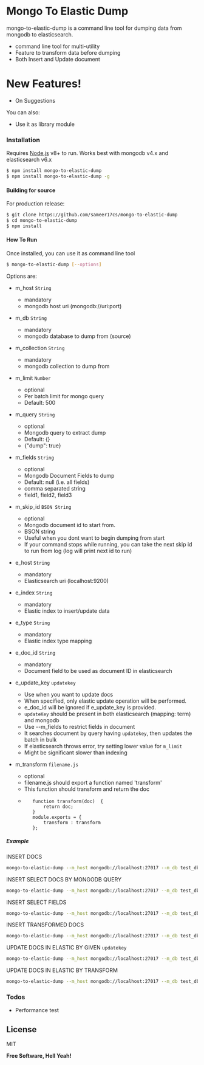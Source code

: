 # Mongo To Elastic Dump

mongo-to-elastic-dump is a command line tool for dumping data from mongodb to elasticsearch.
  - command line tool for multi-utility
  - Feature to transform data before dumping
  - Both Insert and Update document

# New Features!
  - On Suggestions

You can also:
  - Use it as library module

### Installation

Requires [Node.js](https://nodejs.org/) v8+ to run.
Works best with mongodb v4.x and elasticsearch v6.x

```sh
$ npm install mongo-to-elastic-dump
$ npm install mongo-to-elastic-dump -g
```

#### Building for source
For production release:
```sh
$ git clone https://github.com/sameer17cs/mongo-to-elastic-dump
$ cd mongo-to-elastic-dump
$ npm install
```

#### How To Run
Once installed, you can use it as command line tool
```sh
$ mongo-to-elastic-dump [--options]
```
Options are:
- m_host ```String```
     - mandatory
     - mongodb host uri (mongodb://uri:port)

- m_db ```String```
     - mandatory
     - mongodb database to dump from (source)

- m_collection ```String```
     - mandatory
     - mongodb collection to dump from

- m_limit ```Number```
     - optional
     - Per batch limit for mongo query
     - Default: 500

- m_query ```String```
     - optional
     - Mongodb query to extract dump
     - Default: {}
     - {"dump": true}

- m_fields  ```String```
     - optional
     - Mongodb Document Fields to dump
     - Default: null (i.e. all fields)
     - comma separated string
     - field1, field2, field3

- m_skip_id ```BSON String```
    - optional
    - Mongodb document id to start from.
    - BSON string
    - Useful when you dont want to begin dumping from start
    - If your command stops while running, you can take the next skip id to run from log (log will print next id to run)

- e_host ```String```
     - mandatory
     - Elasticsearch uri (localhost:9200)

- e_index ```String```
    - mandatory
    - Elastic index to insert/update data

- e_type ```String```
    - mandatory
    - Elastic index type mapping

- e_doc_id ```String```
    - mandatory
    - Document field to be used as document ID in elasticsearch

- e_update_key ```updatekey```
     - Use when you want to update docs
     - When specified, only elastic update operation will be performed.
     - e_doc_id will be ignored if e_update_key is provided.
     - ```updateKey``` should be present in both elasticsearch (mapping: term)   and mongodb
     - Use --m_fields to restrict fields in document
     - It searches document by query having ```updatekey```, then updates the batch in bulk
     - If elasticsearch throws error, try setting lower value for ```m_limit```
     - Might be significant slower than indexing


- m_transform ```filename.js```
     - optional
     - filename.js should export a function named 'transform'
     - This function should transform and return the doc
     - ```'use strict';
          function transform(doc)  {
              return doc;
          }
          module.exports = {
              transform : transform
          };
       ```

##### Example

INSERT DOCS
```sh
mongo-to-elastic-dump --m_host mongodb://localhost:27017 --m_db test_db --m_collection test_coll --e_host localhost:9200 --e_index test_index --e_type test_type  --e_doc_id doc_key
```

INSERT SELECT DOCS BY MONGODB QUERY
```sh
mongo-to-elastic-dump --m_host mongodb://localhost:27017 --m_db test_db --m_collection test_coll --e_host localhost:9200 --e_index test_index --e_type test_type  --e_doc_id doc_key  --m_query '{}'
```

INSERT SELECT FIELDS
```sh
mongo-to-elastic-dump --m_host mongodb://localhost:27017 --m_db test_db --m_collection test_coll --e_host localhost:9200 --e_index test_index --e_type test_type  --e_doc_id doc_key  --m_fields field1,field2,field3
```

INSERT TRANSFORMED DOCS
```sh
mongo-to-elastic-dump --m_host mongodb://localhost:27017 --m_db test_db --m_collection test_coll --e_host localhost:9200 --e_index test_index --e_type test_type --e_doc_id doc_key --m_transform transform.js
```

UPDATE DOCS IN ELASTIC BY GIVEN ```updatekey```
```sh
mongo-to-elastic-dump --m_host mongodb://localhost:27017 --m_db test_db --m_collection test_coll --e_host localhost:9200 --e_index test_index --e_update_key updatekey
```

UPDATE DOCS IN ELASTIC BY TRANSFORM
```sh
mongo-to-elastic-dump --m_host mongodb://localhost:27017 --m_db test_db --m_collection test_coll --e_host localhost:9200 --e_index test_index --e_type test_type --e_update_key updatekey --m_transform transform.js
```



### Todos

 - Performance test

License
----

MIT

**Free Software, Hell Yeah!**
